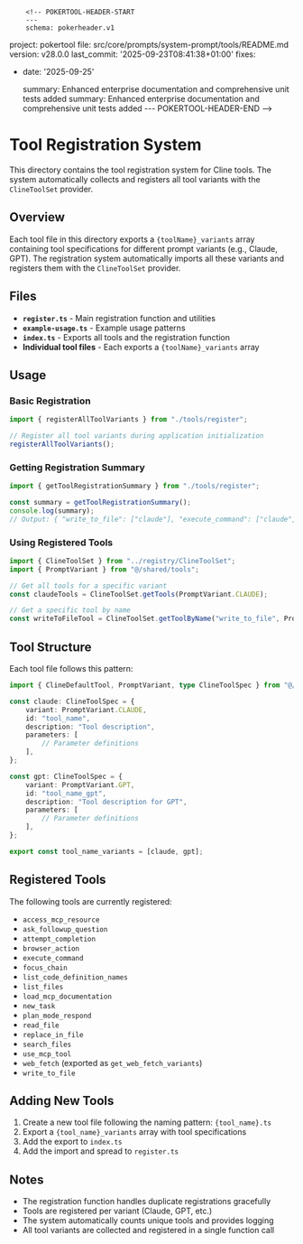         <!-- POKERTOOL-HEADER-START
        ---
        schema: pokerheader.v1
project: pokertool
file: src/core/prompts/system-prompt/tools/README.md
version: v28.0.0
last_commit: '2025-09-23T08:41:38+01:00'
fixes:

- date: '2025-09-25'

  summary: Enhanced enterprise documentation and comprehensive unit tests added
  summary: Enhanced enterprise documentation and comprehensive unit tests added
        ---
        POKERTOOL-HEADER-END -->
# Tool Registration System

This directory contains the tool registration system for Cline tools. The system automatically collects and registers all tool variants with the `ClineToolSet` provider.

## Overview

Each tool file in this directory exports a `{toolName}_variants` array containing tool specifications for different prompt variants (e.g., Claude, GPT). The registration system automatically imports all these variants and registers them with the `ClineToolSet` provider.

## Files

- **`register.ts`** - Main registration function and utilities
- **`example-usage.ts`** - Example usage patterns
- **`index.ts`** - Exports all tools and the registration function
- **Individual tool files** - Each exports a `{toolName}_variants` array

## Usage

### Basic Registration

```typescript
import { registerAllToolVariants } from "./tools/register";

// Register all tool variants during application initialization
registerAllToolVariants();
```

### Getting Registration Summary

```typescript
import { getToolRegistrationSummary } from "./tools/register";

const summary = getToolRegistrationSummary();
console.log(summary);
// Output: { "write_to_file": ["claude"], "execute_command": ["claude", "gpt"], ... }
```

### Using Registered Tools

```typescript
import { ClineToolSet } from "../registry/ClineToolSet";
import { PromptVariant } from "@/shared/tools";

// Get all tools for a specific variant
const claudeTools = ClineToolSet.getTools(PromptVariant.CLAUDE);

// Get a specific tool by name
const writeToFileTool = ClineToolSet.getToolByName("write_to_file", PromptVariant.CLAUDE);
```

## Tool Structure

Each tool file follows this pattern:

```typescript
import { ClineDefaultTool, PromptVariant, type ClineToolSpec } from "@/shared/tools";

const claude: ClineToolSpec = {
    variant: PromptVariant.CLAUDE,
    id: "tool_name",
    description: "Tool description",
    parameters: [
        // Parameter definitions
    ],
};

const gpt: ClineToolSpec = {
    variant: PromptVariant.GPT,
    id: "tool_name_gpt",
    description: "Tool description for GPT",
    parameters: [
        // Parameter definitions
    ],
};

export const tool_name_variants = [claude, gpt];
```

## Registered Tools

The following tools are currently registered:

- `access_mcp_resource`
- `ask_followup_question`
- `attempt_completion`
- `browser_action`
- `execute_command`
- `focus_chain`
- `list_code_definition_names`
- `list_files`
- `load_mcp_documentation`
- `new_task`
- `plan_mode_respond`
- `read_file`
- `replace_in_file`
- `search_files`
- `use_mcp_tool`
- `web_fetch` (exported as `get_web_fetch_variants`)
- `write_to_file`

## Adding New Tools

1. Create a new tool file following the naming pattern: `{tool_name}.ts`
2. Export a `{tool_name}_variants` array with tool specifications
3. Add the export to `index.ts`
4. Add the import and spread to `register.ts`

## Notes

- The registration function handles duplicate registrations gracefully
- Tools are registered per variant (Claude, GPT, etc.)
- The system automatically counts unique tools and provides logging
- All tool variants are collected and registered in a single function call